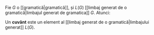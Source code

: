 Fie $G$ o [[gramatică|gramatică]], și $L(G)$ [[limbaj generat de o gramatică|limbajul generat de gramatica]] $G$. Atunci:

Un **cuvânt** este un element al [[limbaj generat de o gramatică|limbajului generat]] $L(G)$.